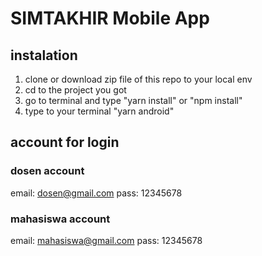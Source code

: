 # SIMTAKHIR Mobile App

## instalation

1. clone or download zip file of this repo to your local env
2. cd to the project you got
3. go to terminal and type "yarn install" or "npm install"
4. type to your terminal "yarn android"

## account for login

### dosen account

email: dosen@gmail.com
pass: 12345678

### mahasiswa account

email: mahasiswa@gmail.com
pass: 12345678
